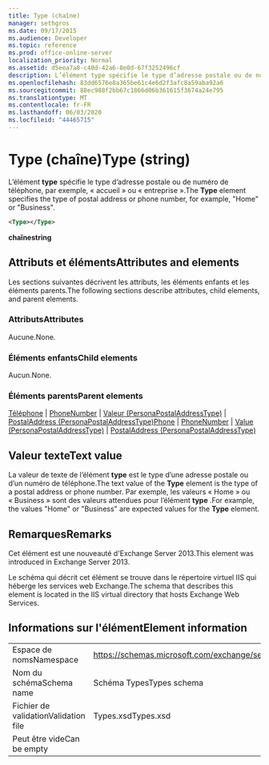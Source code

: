 ```yaml
---
title: Type (chaîne)
manager: sethgros
ms.date: 09/17/2015
ms.audience: Developer
ms.topic: reference
ms.prod: office-online-server
localization_priority: Normal
ms.assetid: d5eea7a8-c40d-42a6-8e0d-67f3252496cf
description: L’élément type spécifie le type d’adresse postale ou de numéro de téléphone, par exemple, HomeorBusiness.
ms.openlocfilehash: 83dd6576e8a365be61c4e6d2f3afc8a59aba92a6
ms.sourcegitcommit: 88ec988f2bb67c1866d06b361615f3674a24e795
ms.translationtype: MT
ms.contentlocale: fr-FR
ms.lasthandoff: 06/03/2020
ms.locfileid: "44465715"
---
```

# <a name="type-string"></a><span data-ttu-id="56a7b-103">Type (chaîne)</span><span class="sxs-lookup"><span data-stu-id="56a7b-103">Type (string)</span></span>

<span data-ttu-id="56a7b-104">L’élément **type** spécifie le type d’adresse postale ou de numéro de téléphone, par exemple, « accueil » ou « entreprise ».</span><span class="sxs-lookup"><span data-stu-id="56a7b-104">The **Type** element specifies the type of postal address or phone number, for example, "Home" or "Business".</span></span> 
  
```XML
<Type></Type>
```

 <span data-ttu-id="56a7b-105">**chaîne**</span><span class="sxs-lookup"><span data-stu-id="56a7b-105">**string**</span></span>
## <a name="attributes-and-elements"></a><span data-ttu-id="56a7b-106">Attributs et éléments</span><span class="sxs-lookup"><span data-stu-id="56a7b-106">Attributes and elements</span></span>

<span data-ttu-id="56a7b-107">Les sections suivantes décrivent les attributs, les éléments enfants et les éléments parents.</span><span class="sxs-lookup"><span data-stu-id="56a7b-107">The following sections describe attributes, child elements, and parent elements.</span></span>
  
### <a name="attributes"></a><span data-ttu-id="56a7b-108">Attributs</span><span class="sxs-lookup"><span data-stu-id="56a7b-108">Attributes</span></span>

<span data-ttu-id="56a7b-109">Aucune.</span><span class="sxs-lookup"><span data-stu-id="56a7b-109">None.</span></span>
  
### <a name="child-elements"></a><span data-ttu-id="56a7b-110">Éléments enfants</span><span class="sxs-lookup"><span data-stu-id="56a7b-110">Child elements</span></span>

<span data-ttu-id="56a7b-111">Aucun.</span><span class="sxs-lookup"><span data-stu-id="56a7b-111">None.</span></span>
  
### <a name="parent-elements"></a><span data-ttu-id="56a7b-112">Éléments parents</span><span class="sxs-lookup"><span data-stu-id="56a7b-112">Parent elements</span></span>

<span data-ttu-id="56a7b-113">[Téléphone](phone.md)  |  [PhoneNumber](phonenumber.md)  |  [Valeur (PersonaPostalAddressType)](value-personapostaladdresstype.md)  |  [PostalAddress (PersonaPostalAddressType)](postaladdress-personapostaladdresstype.md)</span><span class="sxs-lookup"><span data-stu-id="56a7b-113">[Phone](phone.md) | [PhoneNumber](phonenumber.md) | [Value (PersonaPostalAddressType)](value-personapostaladdresstype.md) | [PostalAddress (PersonaPostalAddressType)](postaladdress-personapostaladdresstype.md)</span></span>
  
## <a name="text-value"></a><span data-ttu-id="56a7b-114">Valeur texte</span><span class="sxs-lookup"><span data-stu-id="56a7b-114">Text value</span></span>

<span data-ttu-id="56a7b-115">La valeur de texte de l’élément **type** est le type d’une adresse postale ou d’un numéro de téléphone.</span><span class="sxs-lookup"><span data-stu-id="56a7b-115">The text value of the **Type** element is the type of a postal address or phone number.</span></span> <span data-ttu-id="56a7b-116">Par exemple, les valeurs « Home » ou « Business » sont des valeurs attendues pour l’élément **type** .</span><span class="sxs-lookup"><span data-stu-id="56a7b-116">For example, the values "Home" or "Business" are expected values for the **Type** element.</span></span> 
  
## <a name="remarks"></a><span data-ttu-id="56a7b-117">Remarques</span><span class="sxs-lookup"><span data-stu-id="56a7b-117">Remarks</span></span>

<span data-ttu-id="56a7b-118">Cet élément est une nouveauté d'Exchange Server 2013.</span><span class="sxs-lookup"><span data-stu-id="56a7b-118">This element was introduced in Exchange Server 2013.</span></span>
  
<span data-ttu-id="56a7b-119">Le schéma qui décrit cet élément se trouve dans le répertoire virtuel IIS qui héberge les services web Exchange.</span><span class="sxs-lookup"><span data-stu-id="56a7b-119">The schema that describes this element is located in the IIS virtual directory that hosts Exchange Web Services.</span></span>
  
## <a name="element-information"></a><span data-ttu-id="56a7b-120">Informations sur l'élément</span><span class="sxs-lookup"><span data-stu-id="56a7b-120">Element information</span></span>

|||
|:-----|:-----|
|<span data-ttu-id="56a7b-121">Espace de noms</span><span class="sxs-lookup"><span data-stu-id="56a7b-121">Namespace</span></span>  <br/> |https://schemas.microsoft.com/exchange/services/2006/types  <br/> |
|<span data-ttu-id="56a7b-122">Nom du schéma</span><span class="sxs-lookup"><span data-stu-id="56a7b-122">Schema name</span></span>  <br/> |<span data-ttu-id="56a7b-123">Schéma Types</span><span class="sxs-lookup"><span data-stu-id="56a7b-123">Types schema</span></span>  <br/> |
|<span data-ttu-id="56a7b-124">Fichier de validation</span><span class="sxs-lookup"><span data-stu-id="56a7b-124">Validation file</span></span>  <br/> |<span data-ttu-id="56a7b-125">Types.xsd</span><span class="sxs-lookup"><span data-stu-id="56a7b-125">Types.xsd</span></span>  <br/> |
|<span data-ttu-id="56a7b-126">Peut être vide</span><span class="sxs-lookup"><span data-stu-id="56a7b-126">Can be empty</span></span>  <br/> ||
   

